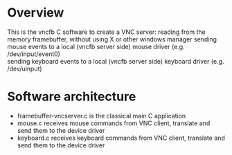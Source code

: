 # Overview

This is the vncfb C software to create a VNC server:
reading from the memory framebuffer, without using X or other windows manager
sending mouse events to a local (vncfb server side) mouse driver (e.g. /dev/input/event0)  
sending keyboard events to a local (vncfb server side) keyboard driver (e.g. /dev/uinput)  

# Software architecture
* framebuffer-vncserver.c is the classical main C application
* mouse.c receives mouse commands from VNC client, translate and send them to the device driver
* keyboard.c receives keyboard commands from VNC client, translate and send them to the device driver
